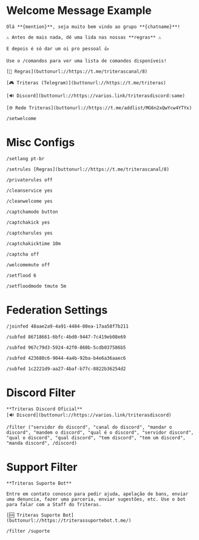 # Welcome Message Example
```
Olá **{mention}**, seja muito bem vindo ao grupo **{chatname}**!

⚠️ Antes de mais nada, dê uma lida nas nossas **regras** ⚠️

E depois é só dar um oi pro pessoal 👍

Use o /comandos para ver uma lista de comandos disponíveis!

[📜 Regras](buttonurl://https://t.me/triterascanal/8)

[🎮 Triteras (Telegram)](buttonurl://https://t.me/triteras)

[🔊 Discord](buttonurl://https://varios.link/triterasdiscord:same)

[🌐 Rede Triteras](buttonurl://https://t.me/addlist/MG6n2xQwYcw4YTYx)
```

`/setwelcome`

# Misc Configs

`/setlang pt-br`

`/setrules [Regras](buttonurl://https://t.me/triterascanal/8)`

`/privaterules off`

`/cleanservice yes`

`/cleanwelcome yes`

`/captchamode button`

`/captchakick yes`

`/captcharules yes`

`/captchakicktime 10m`

`/captcha off`

`/welcomemute off`

`/setflood 6`

`/setfloodmode tmute 5m`


# Federation Settings
`/joinfed 48aae2a9-4a91-4484-80ea-17aa58f7b211`

`/subfed 86718661-6bfc-4bd0-9447-7c419eb08e69`

`/subfed 967c79d3-5924-42f0-860b-5cdb037586b5`

`/subfed 423680c6-9044-4a4b-92ba-b4e6a36aaec6`

`/subfed 1c2221d9-aa27-4baf-b77c-8822b36254d2`


# Discord Filter
```
**Triteras Discord Oficial**
[🔊 Discord](buttonurl://https://varios.link/triterasdiscord)
```
`/filter ("servidor do discord", "canal do discord", "mandar o discord", "mandem o discord", "qual é o discord", "servidor discord", "qual o discord", "qual discord", "tem discord", "tem um discord", "manda discord", /discord)`

# Support Filter
```
**Triteras Suporte Bot**

Entre em contato conosco para pedir ajuda, apelação de bans, enviar uma denuncia, fazer uma parceria, enviar sugestões, etc. Use o bot para falar com a Staff do Triteras.

[🆘 Triteras Suporte Bot](buttonurl://https://triterassuportebot.t.me/)
```
`/filter /suporte`
